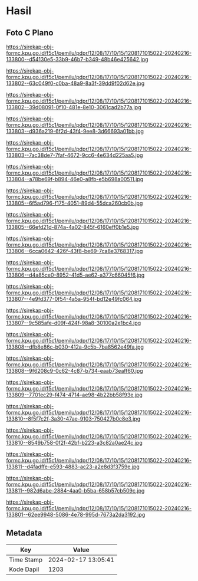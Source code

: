# Hasil

## Foto C Plano

https://sirekap-obj-formc.kpu.go.id/f5c1/pemilu/pdpr/12/08/17/10/15/1208171015022-20240216-133800--d54130e5-33b9-46b7-b349-48b46e425642.jpg

https://sirekap-obj-formc.kpu.go.id/f5c1/pemilu/pdpr/12/08/17/10/15/1208171015022-20240216-133802--63c049f0-c0ba-48a9-8a3f-39dd9f02d62e.jpg

https://sirekap-obj-formc.kpu.go.id/f5c1/pemilu/pdpr/12/08/17/10/15/1208171015022-20240216-133802--39d08091-0f10-481e-8e10-3061cad2b77a.jpg

https://sirekap-obj-formc.kpu.go.id/f5c1/pemilu/pdpr/12/08/17/10/15/1208171015022-20240216-133803--d936a219-6f2d-43f4-9ee8-3d66693a01bb.jpg

https://sirekap-obj-formc.kpu.go.id/f5c1/pemilu/pdpr/12/08/17/10/15/1208171015022-20240216-133803--7ac38de7-7faf-4672-9cc6-4e634d225aa5.jpg

https://sirekap-obj-formc.kpu.go.id/f5c1/pemilu/pdpr/12/08/17/10/15/1208171015022-20240216-133804--a78be69f-b894-46e0-a8fb-e5b698a00511.jpg

https://sirekap-obj-formc.kpu.go.id/f5c1/pemilu/pdpr/12/08/17/10/15/1208171015022-20240216-133805--6f5ad796-f175-4051-89d4-55dca260cb0b.jpg

https://sirekap-obj-formc.kpu.go.id/f5c1/pemilu/pdpr/12/08/17/10/15/1208171015022-20240216-133805--66efd21d-874a-4a02-845f-6160eff0b1e5.jpg

https://sirekap-obj-formc.kpu.go.id/f5c1/pemilu/pdpr/12/08/17/10/15/1208171015022-20240216-133806--6cca0642-426f-43f8-be69-7ca8e3768317.jpg

https://sirekap-obj-formc.kpu.go.id/f5c1/pemilu/pdpr/12/08/17/10/15/1208171015022-20240216-133806--d4a85ce0-8952-41d5-ae62-a377c66045f6.jpg

https://sirekap-obj-formc.kpu.go.id/f5c1/pemilu/pdpr/12/08/17/10/15/1208171015022-20240216-133807--4e9fd377-0f54-4a5a-954f-bd12e49fc064.jpg

https://sirekap-obj-formc.kpu.go.id/f5c1/pemilu/pdpr/12/08/17/10/15/1208171015022-20240216-133807--9c585afe-d09f-424f-98a8-30100a2e1bc4.jpg

https://sirekap-obj-formc.kpu.go.id/f5c1/pemilu/pdpr/12/08/17/10/15/1208171015022-20240216-133808--dfb8e86c-b030-412a-9c5b-7ba8562e49fa.jpg

https://sirekap-obj-formc.kpu.go.id/f5c1/pemilu/pdpr/12/08/17/10/15/1208171015022-20240216-133808--9f6208c9-0c62-4c87-b734-eaab73eaff60.jpg

https://sirekap-obj-formc.kpu.go.id/f5c1/pemilu/pdpr/12/08/17/10/15/1208171015022-20240216-133809--7701ec29-f474-4714-ae98-4b22bb58f93e.jpg

https://sirekap-obj-formc.kpu.go.id/f5c1/pemilu/pdpr/12/08/17/10/15/1208171015022-20240216-133810--8f5f7c2f-3a30-47ae-9103-750427b0c8e3.jpg

https://sirekap-obj-formc.kpu.go.id/f5c1/pemilu/pdpr/12/08/17/10/15/1208171015022-20240216-133810--8549b758-0f2f-42bf-b223-a3c82a0ae24c.jpg

https://sirekap-obj-formc.kpu.go.id/f5c1/pemilu/pdpr/12/08/17/10/15/1208171015022-20240216-133811--d4fadffe-e593-4883-ac23-a2e8d3f3759e.jpg

https://sirekap-obj-formc.kpu.go.id/f5c1/pemilu/pdpr/12/08/17/10/15/1208171015022-20240216-133811--982d6abe-2884-4aa0-b5ba-658b57cb509c.jpg

https://sirekap-obj-formc.kpu.go.id/f5c1/pemilu/pdpr/12/08/17/10/15/1208171015022-20240216-133801--62ee9948-5086-4e78-995d-7673a2da3192.jpg


## Metadata

| Key        | Value               |
| ---------- | ------------------- |
| Time Stamp | 2024-02-17 13:05:41 |
| Kode Dapil | 1203                |



